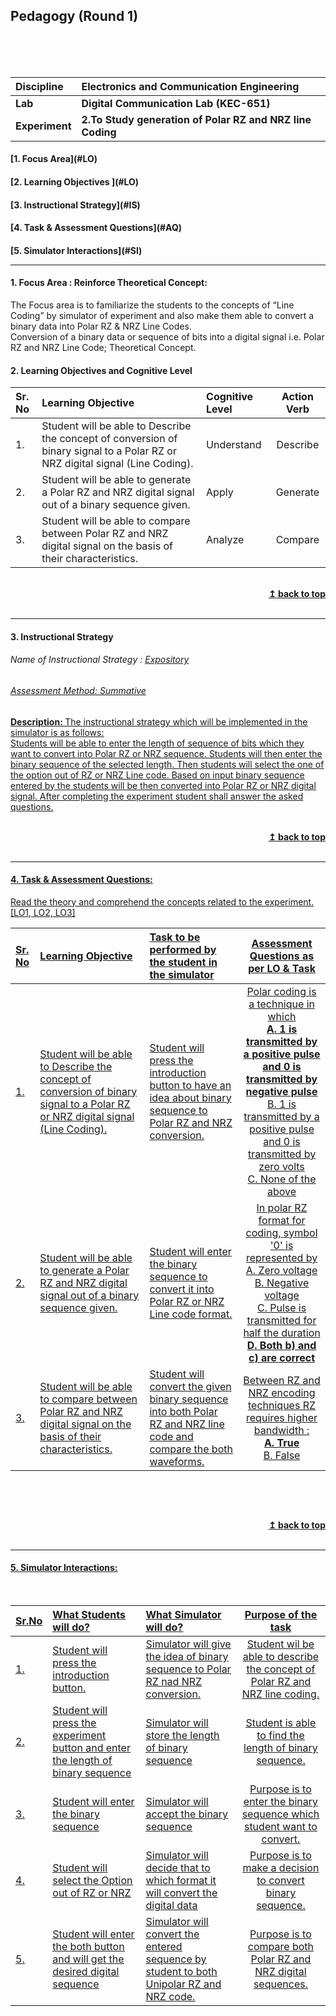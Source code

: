 ## Pedagogy (Round 1)
<p align="center">


<br>
<br>
<b>   <a name="top"></a> <br></b>
</p>

<b>Discipline | <b>Electronics and Communication Engineering 
:--|:--|
<b> Lab | <b> Digital Communication Lab (KEC-651)
<b> Experiment|     <b> 2.To Study generation of Polar RZ and NRZ line Coding


<h4> [1. Focus Area](#LO)
<h4> [2. Learning Objectives ](#LO)
<h4> [3. Instructional Strategy](#IS)
<h4> [4. Task & Assessment Questions](#AQ)
<h4> [5. Simulator Interactions](#SI)
<hr>

<a name="LO"></a>
#### 1. Focus Area :  Reinforce Theoretical Concept:
The Focus area is to familiarize the students to the concepts of “Line Coding” by simulator of experiment and also make them able to convert a binary data into Polar RZ & NRZ Line Codes.<br>
Conversion of a binary data or sequence of bits into a digital signal i.e. Polar RZ and NRZ Line Code; Theoretical Concept. <br>



#### 2. Learning Objectives and Cognitive Level <br>


Sr. No |	Learning Objective	| Cognitive Level | Action Verb
:--|:--|:--|:-:
1.| Student will be able to Describe the concept of conversion of binary signal to a Polar RZ or NRZ digital signal (Line Coding). | Understand | Describe
2.| Student will be able to generate a Polar RZ and NRZ digital signal out of a binary sequence given. | Apply | Generate 
3.| Student will be able to compare between Polar RZ and NRZ digital signal on the basis of their characteristics. | Analyze | Compare 



<br/>
<div align="right">
    <b><a href="#top">↥ back to top</a></b>
</div>
<br/>
<hr>

<a name="IS"></a>
#### 3. Instructional Strategy
###### Name of Instructional Strategy  :    <u> Expository
###### Assessment Method: Summative

<u> <b>Description: </b> The instructional strategy which will be implemented in the simulator is as follows: <br>
Students will be able to enter the length of sequence of bits which they want to convert into Polar RZ or NRZ sequence. Students will then enter the binary sequence of the selected length. Then students will select the one of the option out of RZ or NRZ Line code. Based on input binary sequence entered by the students will be then converted into Polar RZ or NRZ digital signal. After completing the experiment student shall answer the asked questions. 
 </u>
<br>


<br/>
<div align="right">
    <b><a href="#top">↥ back to top</a></b>
</div>
<br/>
<hr>

<a name="AQ"></a>
#### 4. Task & Assessment Questions:

Read the theory and comprehend the concepts related to the experiment. [LO1, LO2, LO3]
<br>

Sr. No |	Learning Objective	| Task to be performed by <br> the student  in the simulator | Assessment Questions as per LO & Task
:--|:--|:--|:-:
1.| Student will be able to Describe the concept of conversion of binary signal to a Polar RZ or NRZ digital signal (Line Coding). | Student will press the introduction button to have an idea about binary sequence to Polar RZ and NRZ conversion. | Polar coding is a technique in which <br> <b> A. 1 is transmitted by a positive pulse and 0 is transmitted by negative pulse </b> <br> B. 1 is transmitted by a positive pulse and 0 is transmitted by zero volts <br> C.  None of the above <br>
2.| Student will be able to generate a Polar RZ and NRZ digital signal out of a binary sequence given. | Student will enter the binary sequence to convert it into Polar RZ or NRZ Line code format. | In polar RZ format for coding, symbol '0' is represented by <br> A. Zero voltage <br> B. Negative voltage <br> C.  Pulse is transmitted for half the duration <br> <b> D. Both b) and c) are correct </b> <br>
3.| Student will be able to compare between Polar RZ and NRZ digital signal on the basis of their characteristics. | Student will convert the given binary sequence into  both Polar RZ and NRZ line code and compare the both waveforms. | Between RZ and NRZ encoding techniques RZ requires higher bandwidth : <br> <b> A. True </b> <br> B. False <br> 



 <br>

 <u>  <u>
<br/>
<div align="right">
    <b><a href="#top">↥ back to top</a></b>
</div>
<br/>
<hr>

<a name="SI"></a>

#### 5. Simulator Interactions:
<br>

Sr.No | What Students will do? |	What Simulator will do?	| Purpose of the task
:--|:--|:--|:--:
1.| Student will press the introduction button. | Simulator will give the idea of binary sequence to Polar RZ nad NRZ conversion.| Student wil be able to describe the concept  of Polar RZ and NRZ line coding.
2.| Student will press the experiment button and enter the length of binary sequence | Simulator will store the length of binary sequence  | Student is able to find the length of binary sequence.
3.| Student will enter the binary sequence | Simulator will accept the binary sequence  | Purpose is to enter the binary sequence which student want to convert.
4.| Student will select the Option out of RZ or NRZ | Simulator will decide that to which format it will convert the digital data | Purpose is to make a decision to convert binary sequence.
5.| Student will enter the both button and will get the desired digital sequence | Simulator will convert the entered sequence by student to both Unipolar RZ and NRZ code.  | Purpose is to compare both Polar RZ and NRZ digital sequences.
